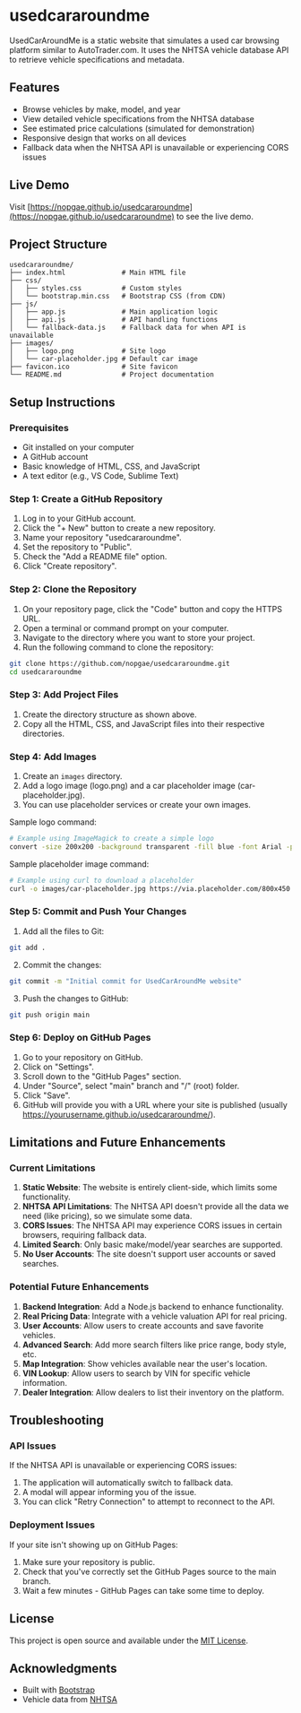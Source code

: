 # usedcararoundme

UsedCarAroundMe is a static website that simulates a used car browsing platform similar to AutoTrader.com. It uses the NHTSA vehicle database API to retrieve vehicle specifications and metadata.

## Features

- Browse vehicles by make, model, and year
- View detailed vehicle specifications from the NHTSA database
- See estimated price calculations (simulated for demonstration)
- Responsive design that works on all devices
- Fallback data when the NHTSA API is unavailable or experiencing CORS issues

## Live Demo

Visit [https://nopgae.github.io/usedcararoundme](https://nopgae.github.io/usedcararoundme) to see the live demo.

## Project Structure

```
usedcararoundme/
├── index.html              # Main HTML file
├── css/
│   ├── styles.css          # Custom styles
│   └── bootstrap.min.css   # Bootstrap CSS (from CDN)
├── js/
│   ├── app.js              # Main application logic
│   ├── api.js              # API handling functions
│   └── fallback-data.js    # Fallback data for when API is unavailable
├── images/
│   ├── logo.png            # Site logo
│   └── car-placeholder.jpg # Default car image
├── favicon.ico             # Site favicon
└── README.md               # Project documentation
```

## Setup Instructions

### Prerequisites

- Git installed on your computer
- A GitHub account
- Basic knowledge of HTML, CSS, and JavaScript
- A text editor (e.g., VS Code, Sublime Text)

### Step 1: Create a GitHub Repository

1. Log in to your GitHub account.
2. Click the "+ New" button to create a new repository.
3. Name your repository "usedcararoundme".
4. Set the repository to "Public".
5. Check the "Add a README file" option.
6. Click "Create repository".

### Step 2: Clone the Repository

1. On your repository page, click the "Code" button and copy the HTTPS URL.
2. Open a terminal or command prompt on your computer.
3. Navigate to the directory where you want to store your project.
4. Run the following command to clone the repository:

```bash
git clone https://github.com/nopgae/usedcararoundme.git
cd usedcararoundme
```

### Step 3: Add Project Files

1. Create the directory structure as shown above.
2. Copy all the HTML, CSS, and JavaScript files into their respective directories.

### Step 4: Add Images

1. Create an `images` directory.
2. Add a logo image (logo.png) and a car placeholder image (car-placeholder.jpg).
3. You can use placeholder services or create your own images.

Sample logo command:
```bash
# Example using ImageMagick to create a simple logo
convert -size 200x200 -background transparent -fill blue -font Arial -pointsize 72 label:UC images/logo.png
```

Sample placeholder image command:
```bash
# Example using curl to download a placeholder
curl -o images/car-placeholder.jpg https://via.placeholder.com/800x450.jpg?text=Vehicle+Image
```

### Step 5: Commit and Push Your Changes

1. Add all the files to Git:

```bash
git add .
```

2. Commit the changes:

```bash
git commit -m "Initial commit for UsedCarAroundMe website"
```

3. Push the changes to GitHub:

```bash
git push origin main
```

### Step 6: Deploy on GitHub Pages

1. Go to your repository on GitHub.
2. Click on "Settings".
3. Scroll down to the "GitHub Pages" section.
4. Under "Source", select "main" branch and "/" (root) folder.
5. Click "Save".
6. GitHub will provide you with a URL where your site is published (usually https://yourusername.github.io/usedcararoundme/).

## Limitations and Future Enhancements

### Current Limitations

1. **Static Website**: The website is entirely client-side, which limits some functionality.
2. **NHTSA API Limitations**: The NHTSA API doesn't provide all the data we need (like pricing), so we simulate some data.
3. **CORS Issues**: The NHTSA API may experience CORS issues in certain browsers, requiring fallback data.
4. **Limited Search**: Only basic make/model/year searches are supported.
5. **No User Accounts**: The site doesn't support user accounts or saved searches.

### Potential Future Enhancements

1. **Backend Integration**: Add a Node.js backend to enhance functionality.
2. **Real Pricing Data**: Integrate with a vehicle valuation API for real pricing.
3. **User Accounts**: Allow users to create accounts and save favorite vehicles.
4. **Advanced Search**: Add more search filters like price range, body style, etc.
5. **Map Integration**: Show vehicles available near the user's location.
6. **VIN Lookup**: Allow users to search by VIN for specific vehicle information.
7. **Dealer Integration**: Allow dealers to list their inventory on the platform.

## Troubleshooting

### API Issues

If the NHTSA API is unavailable or experiencing CORS issues:

1. The application will automatically switch to fallback data.
2. A modal will appear informing you of the issue.
3. You can click "Retry Connection" to attempt to reconnect to the API.

### Deployment Issues

If your site isn't showing up on GitHub Pages:

1. Make sure your repository is public.
2. Check that you've correctly set the GitHub Pages source to the main branch.
3. Wait a few minutes - GitHub Pages can take some time to deploy.

## License

This project is open source and available under the [MIT License](LICENSE).

## Acknowledgments

- Built with [Bootstrap](https://getbootstrap.com/)
- Vehicle data from [NHTSA](https://vpic.nhtsa.dot.gov/api/)